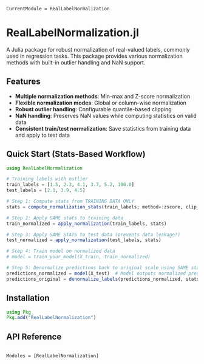 ```@meta
CurrentModule = RealLabelNormalization
```

# RealLabelNormalization.jl

A Julia package for robust normalization of real-valued labels, commonly used in regression tasks. This package provides various normalization methods with built-in outlier handling and NaN support.

## Features

- **Multiple normalization methods**: Min-max and Z-score normalization
- **Flexible normalization modes**: Global or column-wise normalization
- **Robust outlier handling**: Configurable quantile-based clipping
- **NaN handling**: Preserves NaN values while computing statistics on valid data
- **Consistent train/test normalization**: Save statistics from training data and apply to test data


## Quick Start (Stats-Based Workflow)


```julia
using RealLabelNormalization

# Training labels with outlier
train_labels = [1.5, 2.3, 4.1, 3.7, 5.2, 100.0]
test_labels = [2.1, 3.9, 4.5]

# Step 1: Compute stats from TRAINING DATA ONLY
stats = compute_normalization_stats(train_labels; method=:zscore, clip_quantiles=(0.01, 0.99))

# Step 2: Apply SAME stats to training data
train_normalized = apply_normalization(train_labels, stats)

# Step 3: Apply SAME STATS to test data (prevents data leakage!)
test_normalized = apply_normalization(test_labels, stats)

# Step 4: Train model on normalized data
# model = train_your_model(X_train, train_normalized)

# Step 5: Denormalize predictions back to original scale using SAME stats
predictions_normalized = model(X_test)  # Model outputs normalized predictions
predictions_original = denormalize_labels(predictions_normalized, stats)
```

## Installation

```julia
using Pkg
Pkg.add("RealLabelNormalization")
```

## API Reference

```@index
```

```@autodocs
Modules = [RealLabelNormalization]
```

